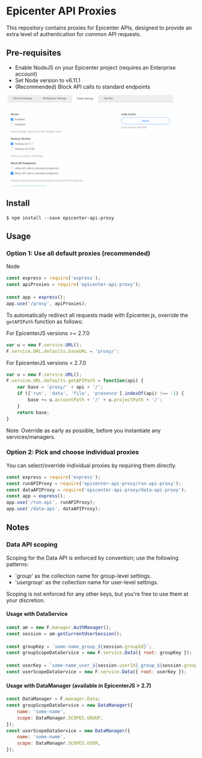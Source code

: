 # Epicenter API Proxies

This repository contains proxies for Epicenter APIs, designed to provide an extra level of authentication for common API requests.

## Pre-requisites

- Enable NodeJS on your Epicenter project (requires an Enterprise account)
- Set Node version to v6.11.1
- (Recommended) Block API calls to standard endpoints

![Node settings](node-settings.png "Node settings")

## Install
```
$ npm install --save epicenter-api-proxy
```

## Usage

### Option 1: Use all default proxies (recommended)

Node
```js
const express = require('express');
const apiProxies = require('epicenter-api-proxy');

const app = express();
app.use('/proxy', apiProxies);
```

To automatically redirect all requests made with Epicenter.js, override the `getAPIPath` function as follows:

For EpicenterJS versions >= 2.7.0
```js
var u = new F.service.URL();
F.service.URL.defaults.baseURL = 'proxy/';
```

For EpicenterJS versions < 2.7.0
```js
var u = new F.service.URL();
F.service.URL.defaults.getAPIPath = function(api) {
    var base = 'proxy/' + api + '/';
    if (['run', 'data', 'file', 'presence'].indexOf(api) !== -1) {
        base += u.accountPath + '/' + u.projectPath + '/';
    }
    return base;
}
```
Note: Override as early as possible, before you instantiate any services/managers.

### Option 2: Pick and choose individual proxies

You can select/override individual proxies by requiring them directly.

```js
const express = require('express');
const runAPIProxy = require('epicenter-api-proxy/run-api-proxy');
const dataAPIProxy = require('epicenter-api-proxy/data-api-proxy');
const app = express();
app.use('/run-api', runAPIProxy);
app.use('/data-api', dataAPIProxy);
```

## Notes

### Data API scoping

Scoping for the Data API is enforced by convention; use the following patterns:

* '<key>_group_<groupid>' as the collection name for group-level settings.
* '<key>_user_<userid>_group_<groupid>' as the collection name for user-level settings.

Scoping is not enforced for any other keys, but you're free to use them at your discretion.

#### Usage with DataService

```js
const am = new F.manager.AuthManager();
const session = am.getCurrentUserSession();

const groupKey = `some-name_group_${session.groupId}`;
const groupScopeDataService = new F.service.Data({ root: groupKey });

const userKey = `some-name_user_${session.userId}_group_${session.groupId}`;
const userScopeDataService = new F.service.Data({ root: userKey });
```

#### Usage with DataManager (available in EpicenterJS > 2.7)

```js
const DataManager = F.manager.Data;
const groupScopeDataService = new DataManager({ 
    name: 'some-name',
    scope: DataManager.SCOPES.GROUP,
});
const userScopeDataService = new DataManager({ 
    name: 'some-name',
    scope: DataManager.SCOPES.USER,
});
```